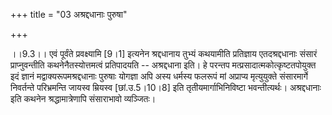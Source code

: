 +++
title = "03 अश्रद्दधानाः पुरुषा"

+++
  
  
।।9.3।। एवं पूर्वंते प्रवक्ष्यामि \[9।1\] इत्यनेन श्रद्दधानाय तुभ्यं
कथयामीति प्रतिज्ञाय एतदश्रद्दधानाः संसारं प्राप्नुवन्तीति
कथनेनैतस्योत्तमत्वं प्रतिपादयति -- अश्रद्दधाना इति। हे परन्तप
मत्प्रसादात्मकोत्कृष्टतपोयुक्त इदं ज्ञानं मद्वाक्यरूपमश्रद्दधानाः
पुरुषाः योगज्ञा अपि अस्य धर्मस्य फलरूपं मां अप्राप्य मृत्युयुक्ते
संसारमार्गे निवर्तन्ते परिभ्रमन्ति जायस्व म्रियस्व \[छां.उ.5।10।8\] इति
तृतीयमार्गाभिनिविष्टा भवन्तीत्यर्थः। अश्रद्दधानाः इति कथनेन
श्रद्धामात्रेणापि संसाराभावो व्यञ्जितः।  
  

